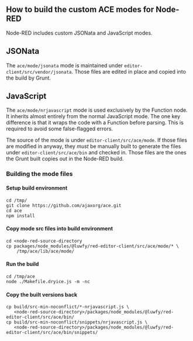 How to build the custom ACE modes for Node-RED
----------------------------------------------

Node-RED includes custom JSONata and JavaScript modes.


## JSONata

The `ace/mode/jsonata` mode is maintained under `editor-client/src/vendor/jsonata`.
Those files are edited in place and copied into the build by Grunt.

## JavaScript

The `ace/mode/nrjavascript` mode is used exclusively by the Function node. It
inherits almost entirely from the normal JavaScript mode. The one key difference
is that it wraps the code with a Function before parsing. This is required to
avoid some false-flagged errors.

The source of the mode is under `editor-client/src/ace/mode`. If those files are
modified in anyway, they *must* be manually built to generate the files under
`editor-client/src/ace/bin` and checked in. Those files are the ones the Grunt
built copies out in the Node-RED build.

### Building the mode files


#### Setup build environment

    cd /tmp/
    git clone https://github.com/ajaxorg/ace.git
    cd ace
    npm install

#### Copy mode src files into build environment

    cd <node-red-source-directory
    cp packages/node_modules/@luwfy/red-editor-client/src/ace/mode/* \
        /tmp/ace/lib/ace/mode/

#### Run the build

    cd /tmp/ace
    node ./Makefile.dryice.js -m -nc

#### Copy the built versions back

    cp build/src-min-noconflict/*-nrjavascript.js \
       <node-red-source-directory>/packages/node_modules/@luwfy/red-editor-client/src/ace/bin/
    cp build/src-min-noconflict/snippets/nrjavascript.js \
       <node-red-source-directory>/packages/node_modules/@luwfy/red-editor-client/src/ace/bin/snippets/
